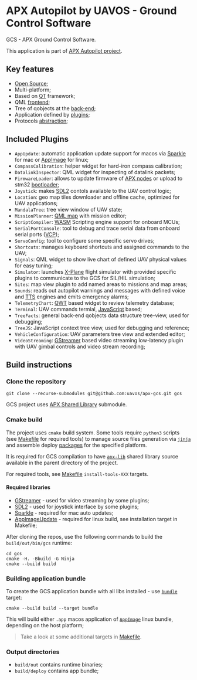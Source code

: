 # APX Autopilot by UAVOS - Ground Control Software

GCS - APX Ground Control Software.

This application is part of [APX Autopilot project](http://docs.uavos.com).

## Key features

 - [Open Source](https://github.com/uavos/apx-gcs/blob/main/LICENSE);
 - Multi-platform;
 - Based on [QT](https://www.qt.io) framework;
 - QML [frontend](https://github.com/uavos/apx-gcs/blob/main/src/main/qml/Apx/Application/GroundControl.qml);
 - Tree of qobjects at the [back-end](https://github.com/uavos/apx-gcs/tree/main/src/lib/ApxCore/Fact);
 - Application defined by [plugins](https://github.com/uavos/apx-gcs/tree/main/src/Plugins);
 - Protocols [abstraction](https://github.com/uavos/apx-gcs/tree/main/src/lib/ApxData/Protocols);

## Included Plugins
 - `AppUpdate`: automatic application update support for macos via [Sparkle](https://sparkle-project.org/) for mac or [AppImage](https://appimage.org) for linux;
 - `CompassCalibration`: helper widget for hard-iron compass calibration;
 - `DatalinkInspector`: QML widget for inspecting of datalink packets;
 - `FirmwareLoader`: allows to update firmware of [APX nodes](http://docs.uavos.com/hw/index.html) or upload to stm32 [bootloader](https://www.st.com/resource/en/application_note/cd00264342-usart-protocol-used-in-the-stm32-bootloader-stmicroelectronics.pdf);
 - `Joystick`: makes [SDL2](https://www.libsdl.org) contols available to the UAV control logic;
 - `Location`: geo map tiles downloader and offline cache, optimized for UAV applications;
 - `MandalaTree`: tree view window of UAV state;
 - `MissionPlanner`: [QML map](https://doc.qt.io/qt-5/qml-qtlocation-map.html) with mission editor;
 - `ScriptCompiler`: [WASM](https://webassembly.org) Scripting engine support for onboard MCUs;
 - `SerialPortConsole`: tool to debug and trace serial data from onboard serial ports ([VCP](http://docs.uavos.com/fw/conf/serial.html));
 - `ServoConfig`: tool to configure some specific servo drives;
 - `Shortcuts`: manages keyboard shortcuts and assigned commands to the UAV;
 - `Signals`: QML widget to show live chart of defined UAV physical values for easy tuning;
 - `Simulator`: launches [X-Plane](https://www.x-plane.com) flight simulator with provided specific plugins to communicate to the GCS for SIL/HIL simulation;
 - `Sites`: map view plugin to add named areas to missions and map areas;
 - `Sounds`: reads out autopilot warnings and messages with defined voice and [TTS](https://en.wikipedia.org/wiki/Speech_synthesis) engines and emits emergency alarms;
 - `TelemetryChart`: [QWT](https://qwt.sourceforge.io) based widget to review telemetry database;
 - `Terminal`: UAV commands termial, [JavaScript](https://wiki.qt.io/JavaScript) based;
 - `TreeFacts`: general back-end qobjects data structure tree-view, used for debugging;
 - `TreeJS`: JavaScript context tree view, used for debugging and reference;
 - `VehicleConfiguration`: UAV parameters tree view and extended editor;
 - `VideoStreaming`: [GStreamer](https://gstreamer.freedesktop.org) based video streaming low-latency plugin with UAV gimbal controls and video stream recording;


## Build instructions

### Clone the repository

```
git clone --recurse-submodules git@github.com:uavos/apx-gcs.git gcs
```

GCS project uses [APX Shared Library](https://github.com/uavos/apx-lib) submodule.

### Cmake build

The project uses `cmake` build system. Some tools require `python3` scripts (see [Makefile](https://github.com/uavos/apx-gcs/blob/main/Makefile) for required tools) to manage source files generation via [`jinja`](https://jinja.palletsprojects.com) and assemble deploy [packages](https://github.com/uavos/apx-gcs/blob/main/cmake/apx_gcs_deploy.cmake) for the specified platform.

It is required for GCS compilation to have [`apx-lib`](https://github.com/uavos/apx-lib) shared library source available in the parent directory of the project.

For required tools, see [Makefile](https://github.com/uavos/apx-gcs/blob/main/Makefile) `install-tools-XXX` targets.

#### Required libraries
 - [GStreamer](https://gstreamer.freedesktop.org) - used for video streaming by some plugins;
 - [SDL2](https://www.libsdl.org) - used for joystick interface by some plugins;
 - [Sparkle](https://sparkle-project.org/) - required for mac auto updates;
 - [AppImageUpdate](https://github.com/AppImage/AppImageUpdate) - required for linux build, see installation target in Makefile;

After cloning the repos, use the following commands to build the `build/out/bin/gcs` runtime:
```
cd gcs
cmake -H. -Bbuild -G Ninja
cmake --build build
```

### Building application bundle

To create the GCS application bundle with all libs installed - use [`bundle`](https://github.com/uavos/apx-gcs/blob/main/cmake/apx_gcs_deploy.cmake) target:

```
cmake --build build --target bundle
```

This will build either `.app` macos application of [`AppImage`](https://appimage.org) linux bundle, depending on the host platform;

>Take a look at some additional targets in [Makefile](https://github.com/uavos/apx-gcs/blob/main/Makefile).

### Output directories

 - `build/out` contains runtime binaries;
 - `build/deploy` contains app bundle;
